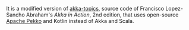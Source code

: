 It is a modified version of [akka-topics](https://github.com/franciscolopezsancho/akka-topics),
source code of Francisco Lopez-Sancho Abraham's *Akka in Action*, 2nd edition,
that uses open-source [Apache Pekko](https://pekko.apache.org/) and Kotlin instead of Akka and Scala.